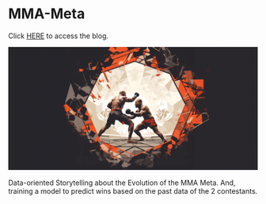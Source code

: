 # MMA-Meta
Click [HERE]() to access the blog.

<img src="./readme_icon.png" width="720">

Data-oriented Storytelling about the Evolution of the MMA Meta. And, training a model to predict wins based on the past data of the 2 contestants.


